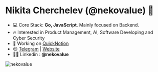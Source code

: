<h1 align="left">Nikita Cherchelev (@nekovalue) 👋</h1>

- 💻 Core Stack: **Go, JavaScript**. Mainly focused on Backend.
- 🔥 Interested in Product Management, AI, Software Developing and Cyber Security
- 🚀 Working on <a href="https://github.com/nekovalue/QuickNotion" target="blank">QuickNotion</a>
- 😌 <a href="https://t.me/nekovalue"  target="blank">Telegram</a> | <a href="https://nekovalue.com/"  target="blank">Website</a>
- 👨‍💻 Linkedin : **@nekovalue**

<p>&nbsp;<img align="left" src="https://github-readme-stats.vercel.app/api?username=nekovalue&show_icons=true&hide_title=true&count_private=true&theme=gotham" alt="nekovalue" /></p>
